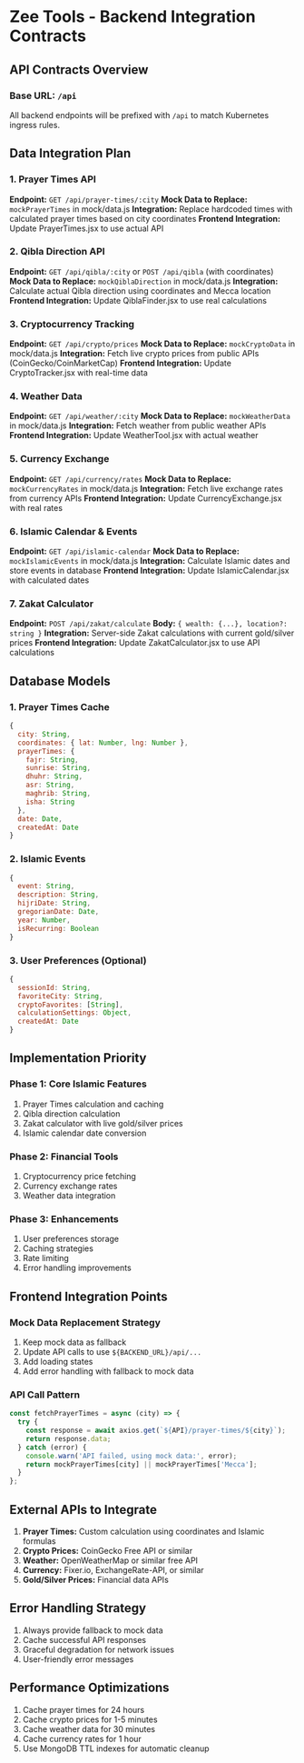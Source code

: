 # Zee Tools - Backend Integration Contracts

## API Contracts Overview

### Base URL: `/api`
All backend endpoints will be prefixed with `/api` to match Kubernetes ingress rules.

## Data Integration Plan

### 1. Prayer Times API
**Endpoint:** `GET /api/prayer-times/:city`
**Mock Data to Replace:** `mockPrayerTimes` in mock/data.js
**Integration:** Replace hardcoded times with calculated prayer times based on city coordinates
**Frontend Integration:** Update PrayerTimes.jsx to use actual API

### 2. Qibla Direction API  
**Endpoint:** `GET /api/qibla/:city` or `POST /api/qibla` (with coordinates)
**Mock Data to Replace:** `mockQiblaDirection` in mock/data.js
**Integration:** Calculate actual Qibla direction using coordinates and Mecca location
**Frontend Integration:** Update QiblaFinder.jsx to use real calculations

### 3. Cryptocurrency Tracking
**Endpoint:** `GET /api/crypto/prices`
**Mock Data to Replace:** `mockCryptoData` in mock/data.js
**Integration:** Fetch live crypto prices from public APIs (CoinGecko/CoinMarketCap)
**Frontend Integration:** Update CryptoTracker.jsx with real-time data

### 4. Weather Data
**Endpoint:** `GET /api/weather/:city`
**Mock Data to Replace:** `mockWeatherData` in mock/data.js
**Integration:** Fetch weather from public weather APIs
**Frontend Integration:** Update WeatherTool.jsx with actual weather

### 5. Currency Exchange
**Endpoint:** `GET /api/currency/rates`
**Mock Data to Replace:** `mockCurrencyRates` in mock/data.js
**Integration:** Fetch live exchange rates from currency APIs
**Frontend Integration:** Update CurrencyExchange.jsx with real rates

### 6. Islamic Calendar & Events
**Endpoint:** `GET /api/islamic-calendar`
**Mock Data to Replace:** `mockIslamicEvents` in mock/data.js
**Integration:** Calculate Islamic dates and store events in database
**Frontend Integration:** Update IslamicCalendar.jsx with calculated dates

### 7. Zakat Calculator
**Endpoint:** `POST /api/zakat/calculate`
**Body:** `{ wealth: {...}, location?: string }`
**Integration:** Server-side Zakat calculations with current gold/silver prices
**Frontend Integration:** Update ZakatCalculator.jsx to use API calculations

## Database Models

### 1. Prayer Times Cache
```javascript
{
  city: String,
  coordinates: { lat: Number, lng: Number },
  prayerTimes: {
    fajr: String,
    sunrise: String,
    dhuhr: String,
    asr: String,
    maghrib: String,
    isha: String
  },
  date: Date,
  createdAt: Date
}
```

### 2. Islamic Events
```javascript
{
  event: String,
  description: String,
  hijriDate: String,
  gregorianDate: Date,
  year: Number,
  isRecurring: Boolean
}
```

### 3. User Preferences (Optional)
```javascript
{
  sessionId: String,
  favoriteCity: String,
  cryptoFavorites: [String],
  calculationSettings: Object,
  createdAt: Date
}
```

## Implementation Priority

### Phase 1: Core Islamic Features
1. Prayer Times calculation and caching
2. Qibla direction calculation
3. Zakat calculator with live gold/silver prices
4. Islamic calendar date conversion

### Phase 2: Financial Tools
1. Cryptocurrency price fetching
2. Currency exchange rates
3. Weather data integration

### Phase 3: Enhancements
1. User preferences storage
2. Caching strategies
3. Rate limiting
4. Error handling improvements

## Frontend Integration Points

### Mock Data Replacement Strategy
1. Keep mock data as fallback
2. Update API calls to use `${BACKEND_URL}/api/...`
3. Add loading states
4. Add error handling with fallback to mock data

### API Call Pattern
```javascript
const fetchPrayerTimes = async (city) => {
  try {
    const response = await axios.get(`${API}/prayer-times/${city}`);
    return response.data;
  } catch (error) {
    console.warn('API failed, using mock data:', error);
    return mockPrayerTimes[city] || mockPrayerTimes['Mecca'];
  }
};
```

## External APIs to Integrate

1. **Prayer Times:** Custom calculation using coordinates and Islamic formulas
2. **Crypto Prices:** CoinGecko Free API or similar
3. **Weather:** OpenWeatherMap or similar free API
4. **Currency:** Fixer.io, ExchangeRate-API, or similar
5. **Gold/Silver Prices:** Financial data APIs

## Error Handling Strategy

1. Always provide fallback to mock data
2. Cache successful API responses
3. Graceful degradation for network issues
4. User-friendly error messages

## Performance Optimizations

1. Cache prayer times for 24 hours
2. Cache crypto prices for 1-5 minutes
3. Cache weather data for 30 minutes
4. Cache currency rates for 1 hour
5. Use MongoDB TTL indexes for automatic cleanup